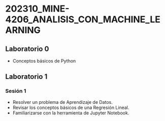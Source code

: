 # 202310_MINE-4206_ANALISIS_CON_MACHINE_LEARNING

## Laboratorio 0
* Conceptos básicos de Python

## Laboratorio 1
### Sesión 1
* Resolver un problema de Aprendizaje de Datos.
* Revisar los conceptos básicos de una Regresión Lineal.
* Familiarizarse con la herramienta de Jupyter Notebook.
